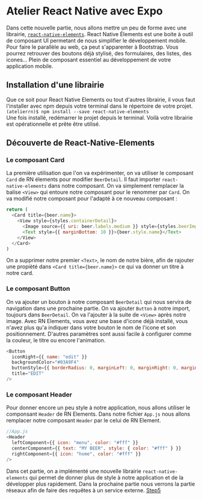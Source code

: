 # Atelier React Native avec Expo

Dans cette nouvelle partie, nous allons mettre un peu de forme avec une librairie, <a href="https://react-native-training.github.io/react-native-elements/docs/0.19.1/overview.html" target='_blank'>`react-native-elements`</a>. React Native Élements est une boite à outil de composant UI permetant de nous simplifier le développement mobile. Pour faire le parallèle au web, ça peut s'apparenter à Bootstrap. Vous pourrez retrouver des boutons déjà stylisé, des formulaires, des listes, des icones... Plein de composant essentiel au développement de votre application mobile. 

## Installation d'une librairie 
Que ce soit pour React Native Elements ou tout d'autres librairie, il vous faut l'installer avec npm depuis votre terminal dans le répertoire de votre projet.  
`(atelierrn)$ npm install --save react-native-elements`  
Une fois installé, redémarrer le projet depuis le terminal. Voilà votre librairie est opérationnelle et prête être utilisé.

## Découverte de React-Native-Elements
### Le composant Card
La première utilisation que l'on va expérimenter, on va utiliser le composant `Card` de RN élements pour modifier `BeerDetail`. Il faut importer `react-native-elements` dans notre composant. On va simplement remplacer la balise `<View>` qui entoure notre composant pour le renommer par `Card`. On va modifié notre composant pour l'adapté à ce nouveau composant : 
```javascript
return (
  <Card title={beer.name}>
    <View style={styles.containerDetail}>
      <Image source={{ uri: beer.labels.medium }} style={styles.beerImg} />
      <Text style={{ marginBottom: 10 }}>{beer.style.name}</Text>
    </View>
  </Card>
)
```
On a supprimer notre premier `<Text>`, le nom de notre bière, afin de rajouter une propièté dans `<Card title={beer.name}>` ce qui va donner un titre à notre card.   
### Le composant Button
On va ajouter un bouton à notre composant `BeerDetail` qui nous servira de navigation dans une prochaine partie. On va ajouter `Button` à notre import, toujours dans `BeerDetail`. On va l'ajouter à la suite de `<View>` après notre image. Avec RN Elements, vous avez une base d'icone déjà installé, vous n'avez plus qu'a indiquer dans votre bouton le nom de l'icone et son positionnement. D'autres paramètres sont aussi facile à configurer comme la couleur, le titre ou encore l'animation.  
```javascript
<Button
  iconRight={{ name: "edit" }}
  backgroundColor="#03A9F4"
  buttonStyle={{ borderRadius: 0, marginLeft: 0, marginRight: 0, marginBottom: 0 }}
  title="EDIT"
/>
```

### Le composant Header
Pour donner encore un peu style à notre application, nous allons utiliser le componsant `Header` de RN Elements. Dans notre fichier `App.js` nous allons remplacer notre composant `Header` par le celui de RN Element.
```javascript
//App.js
<Header
  leftComponent={{ icon: "menu", color: "#fff" }}
  centerComponent={{ text: "MY BEER", style: { color: "#fff" } }}
  rightComponent={{ icon: "home", color: "#fff" }}
/>
```
Dans cet partie, on a implémenté une nouvelle librairie `react-native-elements` qui permet de donner plus de style à notre application et de la développer plus rapidement.
Dans la prochaine partie nous verrons la partie réseaux afin de faire des requêtes à un service externe. <a href="https://github.com/BrestJS//atelierrn/tree/step5">Step5</a>
